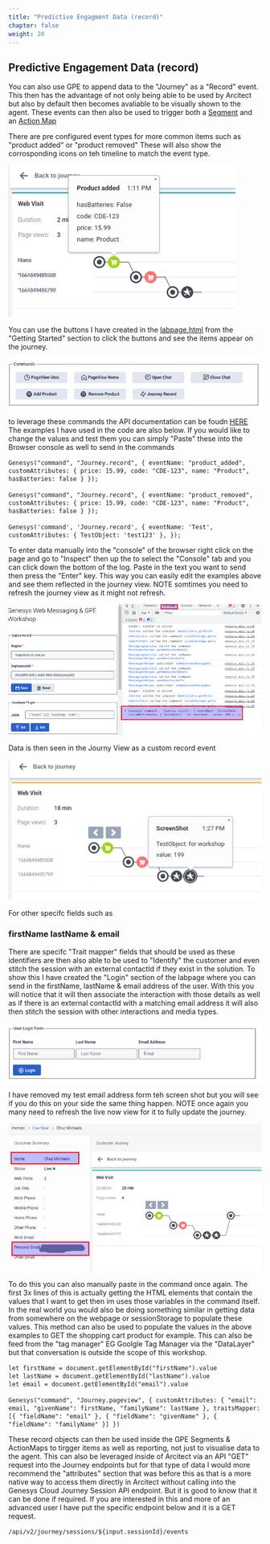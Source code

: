 ```yaml
---
title: "Predictive Engagment Data (record)"
chapter: false
weight: 20
---
```


## Predictive Engagement Data (record)

You can also use GPE to append data to the "Journey" as a "Record" event. This then has the advantage of not only being able to be used by Arcitect but also by default then becomes avaliable to be visually shown to the agent. These events can then also be used to trigger both a [Segment](https://all.docs.genesys.com/ATC/Current/AdminGuide/About_segments) and an [Action Map](https://all.docs.genesys.com/ATC/Current/AdminGuide/About_action_maps)

There are pre configured event types for more common items such as "product added" or "product removed" These will also show the corrosponding icons on teh timeline to match the event type.

![](./journey.png?raw=true)

You can use the buttons I have created in the [labpage.html](./labpage.html) from the "Getting Started" section to click the buttons and see the items appear on the journey.

![](./command_buttons.png?raw=true)

to leverage these commands the API documentation can be foudn [HERE](https://developer.genesys.cloud/commdigital/digital/webmessaging/messengersdk/SDKCommandsEvents) The examples I have used in the code are also below. If you would like to change the values and test them you can simply "Paste" these into the Browser console as well to send in the commands

    Genesys("command", "Journey.record", { eventName: "product_added", customAttributes: { price: 15.99, code: "CDE-123", name: "Product", hasBatteries: false } });

    Genesys("command", "Journey.record", { eventName: "product_removed", customAttributes: { price: 15.99, code: "CDE-123", name: "Product", hasBatteries: false } });

    Genesys('command', 'Journey.record', { eventName: 'Test', customAttributes: { TestObject: 'test123' }, });

To enter data manually into the "console" of the browser right click on the page and go to "Inspect" then up the to select the "Console" tab and you can click down the bottom of the log. Paste in the text you want to send then press the "Enter" key. This way you can easily edit the examples above and see them reflected in the journey view. NOTE somtimes you need to refresh the journey view as it might not refresh.

![](./console.png?raw=true)

Data is then seen in the Journy View as a custom record event

![](./newData.png?raw=true)

For other specifc fields such as 

### firstName lastName & email

There are specifc "Trait mapper" fields that should be used as these identifiers are then also able to be used to "Identify" the customer and even stitch the session with an external contactId if they exist in the solution. To show this I have created the "Login" section of the labpage where you can send in the firstName, lastName & email address of the user. With this you will notice that it will then associate the interaction with those details as well as if there is an external contactId with a matching email address it will also then stitch the session with other interactions and media types.

![](./login.png?raw=true)

I have removed my test email address form teh screen shot but you will see if you do this on your side the same thing happen. NOTE once again you many need to refresh the live now view for it to fully update the journey.

![](./name.png?raw=true)

To do this you can also manually paste in the command once again. The first 3x lines of this is actually getting the HTML elements that contain the values that I want to get then im uses those variables in the command itself. In the real world you would also be doing something similar in getting data from somewhere on the webpage or sessionStorage to populate these values. This method can also be used to populate the values in the above examples to GET the shopping cart product for example. This can also be feed from the "tag manager" EG Goolgle Tag Manager via the "DataLayer" but that conversation is outside the scope of this workshop.

    let firstName = document.getElementById("firstName").value
    let lastName = document.getElementById("lastName").value
    let email = document.getElementById("email").value

    Genesys("command", "Journey.pageview", { customAttributes: { "email": email, "givenName": firstName, "familyName": lastName }, traitsMapper: [{ "fieldName": "email" }, { "fieldName": "givenName" }, { "fieldName": "familyName" }] })

These record objects can then be used inside the GPE Segments & ActionMaps to tirgger items as well as reporting, not just to visualise data to the agent. This can also be leveraged inside of Arcitect via an API "GET" request into the Journey endpoints but for that type of data I would more recommend the "attributes" section that was before this as that is a more native way to access them directly in Arcitect without calling into the Genesys Cloud Journey Session API endpoint. But it is good to know that it can be done if required. If you are interested in this and more of an advanced user I have put the specific endpoint below and it is a GET request.

    /api/v2/journey/sessions/${input.sessionId}/events

